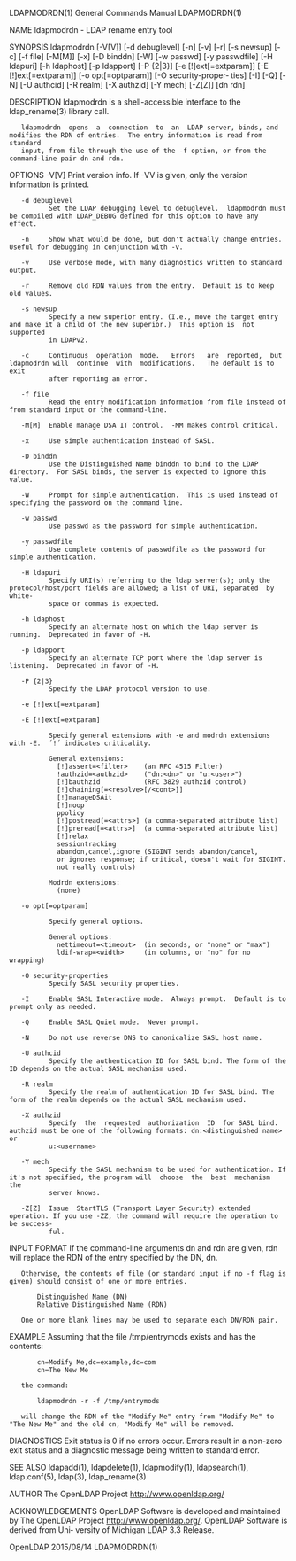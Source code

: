 LDAPMODRDN(1)                                                 General Commands Manual                                                LDAPMODRDN(1)

NAME
       ldapmodrdn - LDAP rename entry tool

SYNOPSIS
       ldapmodrdn  [-V[V]]  [-d debuglevel]  [-n]  [-v]  [-r] [-s newsup] [-c] [-f file] [-M[M]] [-x] [-D binddn] [-W] [-w passwd] [-y passwdfile]
       [-H ldapuri] [-h ldaphost] [-p ldapport] [-P {2|3}] [-e [!]ext[=extparam]] [-E [!]ext[=extparam]] [-o opt[=optparam]]  [-O security-proper‐
       ties] [-I] [-Q] [-N] [-U authcid] [-R realm] [-X authzid] [-Y mech] [-Z[Z]] [dn rdn]

DESCRIPTION
       ldapmodrdn is a shell-accessible interface to the ldap_rename(3) library call.

       ldapmodrdn  opens  a  connection  to  an  LDAP server, binds, and modifies the RDN of entries.  The entry information is read from standard
       input, from file through the use of the -f option, or from the command-line pair dn and rdn.

OPTIONS
       -V[V]  Print version info.  If -VV is given, only the version information is printed.

       -d debuglevel
              Set the LDAP debugging level to debuglevel.  ldapmodrdn must be compiled with LDAP_DEBUG defined for this option to have any effect.

       -n     Show what would be done, but don't actually change entries.  Useful for debugging in conjunction with -v.

       -v     Use verbose mode, with many diagnostics written to standard output.

       -r     Remove old RDN values from the entry.  Default is to keep old values.

       -s newsup
              Specify a new superior entry. (I.e., move the target entry and make it a child of the new superior.)  This option is  not  supported
              in LDAPv2.

       -c     Continuous  operation  mode.   Errors   are  reported,  but ldapmodrdn will  continue  with  modifications.   The default is to exit
              after reporting an error.

       -f file
              Read the entry modification information from file instead of from standard input or the command-line.

       -M[M]  Enable manage DSA IT control.  -MM makes control critical.

       -x     Use simple authentication instead of SASL.

       -D binddn
              Use the Distinguished Name binddn to bind to the LDAP directory.  For SASL binds, the server is expected to ignore this value.

       -W     Prompt for simple authentication.  This is used instead of specifying the password on the command line.

       -w passwd
              Use passwd as the password for simple authentication.

       -y passwdfile
              Use complete contents of passwdfile as the password for simple authentication.

       -H ldapuri
              Specify URI(s) referring to the ldap server(s); only the protocol/host/port fields are allowed; a list of URI, separated  by  white‐
              space or commas is expected.

       -h ldaphost
              Specify an alternate host on which the ldap server is running.  Deprecated in favor of -H.

       -p ldapport
              Specify an alternate TCP port where the ldap server is listening.  Deprecated in favor of -H.

       -P {2|3}
              Specify the LDAP protocol version to use.

       -e [!]ext[=extparam]

       -E [!]ext[=extparam]

              Specify general extensions with -e and modrdn extensions with -E.  ´!´ indicates criticality.

              General extensions:
                [!]assert=<filter>    (an RFC 4515 Filter)
                !authzid=<authzid>    ("dn:<dn>" or "u:<user>")
                [!]bauthzid           (RFC 3829 authzid control)
                [!]chaining[=<resolve>[/<cont>]]
                [!]manageDSAit
                [!]noop
                ppolicy
                [!]postread[=<attrs>] (a comma-separated attribute list)
                [!]preread[=<attrs>]  (a comma-separated attribute list)
                [!]relax
                sessiontracking
                abandon,cancel,ignore (SIGINT sends abandon/cancel,
                or ignores response; if critical, doesn't wait for SIGINT.
                not really controls)

              Modrdn extensions:
                (none)

       -o opt[=optparam]

              Specify general options.

              General options:
                nettimeout=<timeout>  (in seconds, or "none" or "max")
                ldif-wrap=<width>     (in columns, or "no" for no wrapping)

       -O security-properties
              Specify SASL security properties.

       -I     Enable SASL Interactive mode.  Always prompt.  Default is to prompt only as needed.

       -Q     Enable SASL Quiet mode.  Never prompt.

       -N     Do not use reverse DNS to canonicalize SASL host name.

       -U authcid
              Specify the authentication ID for SASL bind. The form of the ID depends on the actual SASL mechanism used.

       -R realm
              Specify the realm of authentication ID for SASL bind. The form of the realm depends on the actual SASL mechanism used.

       -X authzid
              Specify  the  requested  authorization  ID  for SASL bind.  authzid must be one of the following formats: dn:<distinguished name> or
              u:<username>

       -Y mech
              Specify the SASL mechanism to be used for authentication. If it's not specified, the program will  choose  the  best  mechanism  the
              server knows.

       -Z[Z]  Issue  StartTLS (Transport Layer Security) extended operation. If you use -ZZ, the command will require the operation to be success‐
              ful.

INPUT FORMAT
       If the command-line arguments dn and rdn are given, rdn will replace the RDN of the entry specified by the DN, dn.

       Otherwise, the contents of file (or standard input if no -f flag is given) should consist of one or more entries.

           Distinguished Name (DN)
           Relative Distinguished Name (RDN)

       One or more blank lines may be used to separate each DN/RDN pair.

EXAMPLE
       Assuming that the file /tmp/entrymods exists and has the contents:

           cn=Modify Me,dc=example,dc=com
           cn=The New Me

       the command:

           ldapmodrdn -r -f /tmp/entrymods

       will change the RDN of the "Modify Me" entry from "Modify Me" to "The New Me" and the old cn, "Modify Me" will be removed.

DIAGNOSTICS
       Exit status is 0 if no errors occur.  Errors result in a non-zero exit status and a diagnostic message being written to standard error.

SEE ALSO
       ldapadd(1), ldapdelete(1), ldapmodify(1), ldapsearch(1), ldap.conf(5), ldap(3), ldap_rename(3)

AUTHOR
       The OpenLDAP Project <http://www.openldap.org/>

ACKNOWLEDGEMENTS
       OpenLDAP Software is developed and maintained by The OpenLDAP Project <http://www.openldap.org/>.  OpenLDAP Software is derived  from  Uni‐
       versity of Michigan LDAP 3.3 Release.

OpenLDAP                                                            2015/08/14                                                       LDAPMODRDN(1)
